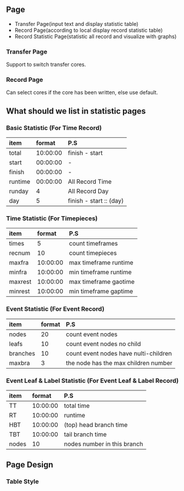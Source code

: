 ## Page

- Transfer Page(input text and display statistic table)
- Record Page(according to local display record statistic table)
- Record Statistic Page(statistic all record and visualize with graphs)

### Transfer Page

Support to switch transfer cores.

### Record Page

Can select cores if the core has been written, else use default.

## What should we list in statistic pages

### Basic Statistic (For Time Record)

| item    | format   | P.S                     |
| :------ | :------- | :---------------------- |
| total   | 10:00:00 | finish - start          |
| start   | 00:00:00 | -                       |
| finish  | 00:00:00 | -                       |
| runtime | 00:00:00 | All Record Time         |
| runday  | 4        | All Record Day          |
| day     | 5        | finish - start :: (day) |

### Time Statistic (For Timepieces)

| item    | format   | P.S                   |
| :------ | :------- | :-------------------- |
| times   | 5        | count timeframes      |
| recnum  | 10       | count timepieces      |
| maxfra  | 10:00:00 | max timeframe runtime |
| minfra  | 10:00:00 | min timeframe runtime |
| maxrest | 10:00:00 | max timeframe gaotime |
| minrest | 10:00:00 | min timeframe gaptime |

### Event Statistic (For Event Record)

| item     | format | P.S                                   |
| :------- | :----- | :------------------------------------ |
| nodes    | 20     | count event nodes                     |
| leafs    | 10     | count event nodes no child            |
| branches | 10     | count event nodes have nulti-children |
| maxbra   | 3      | the node has the max children number  |

### Event Leaf & Label Statistic (For Event Leaf & Label Record)

| item  | format   | P.S                         |
| :---- | :------- | :-------------------------- |
| TT    | 10:00:00 | total time                  |
| RT    | 10:00:00 | runtime                     |
| HBT   | 10:00:00 | (top) head branch time      |
| TBT   | 10:00:00 | tail branch time            |
| nodes | 10       | nodes number in this branch |

## Page Design

### Table Style
